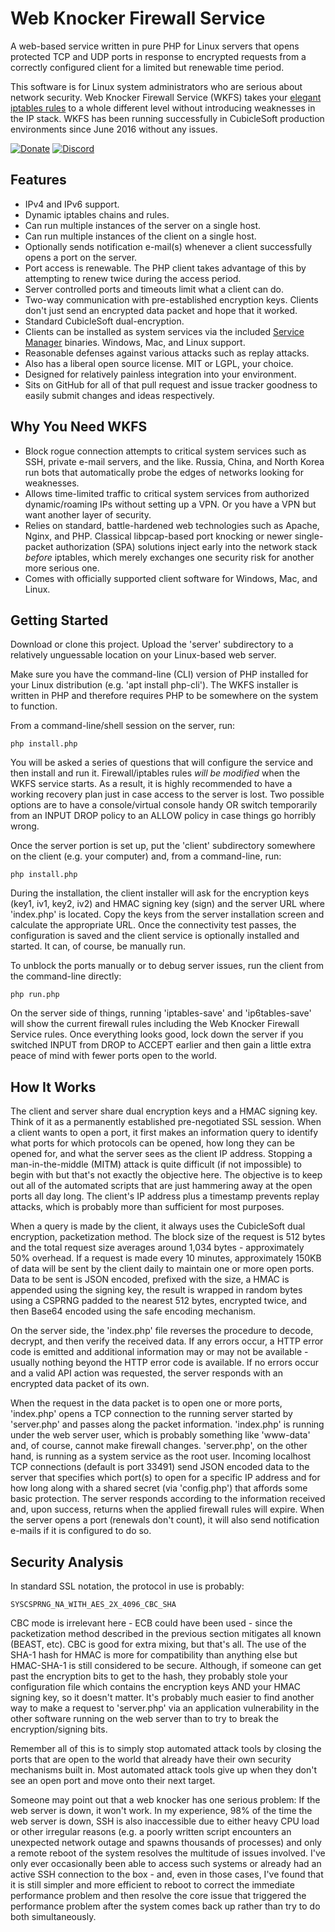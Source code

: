 Web Knocker Firewall Service
============================

A web-based service written in pure PHP for Linux servers that opens protected TCP and UDP ports in response to encrypted requests from a correctly configured client for a limited but renewable time period.

This software is for Linux system administrators who are serious about network security.  Web Knocker Firewall Service (WKFS) takes your [elegant iptables rules](http://cubicspot.blogspot.com/2016/06/elegant-iptables-rules-for-your-linux.html) to a whole different level without introducing weaknesses in the IP stack.  WKFS has been running successfully in CubicleSoft production environments since June 2016 without any issues.

[![Donate](https://cubiclesoft.com/res/donate-shield.png)](https://cubiclesoft.com/donate/) [![Discord](https://img.shields.io/discord/777282089980526602?label=chat&logo=discord)](https://cubiclesoft.com/product-support/github/)

Features
--------

* IPv4 and IPv6 support.
* Dynamic iptables chains and rules.
* Can run multiple instances of the server on a single host.
* Can run multiple instances of the client on a single host.
* Optionally sends notification e-mail(s) whenever a client successfully opens a port on the server.
* Port access is renewable.  The PHP client takes advantage of this by attempting to renew twice during the access period.
* Server controlled ports and timeouts limit what a client can do.
* Two-way communication with pre-established encryption keys.  Clients don't just send an encrypted data packet and hope that it worked.
* Standard CubicleSoft dual-encryption.
* Clients can be installed as system services via the included [Service Manager](https://github.com/cubiclesoft/service-manager) binaries.  Windows, Mac, and Linux support.
* Reasonable defenses against various attacks such as replay attacks.
* Also has a liberal open source license.  MIT or LGPL, your choice.
* Designed for relatively painless integration into your environment.
* Sits on GitHub for all of that pull request and issue tracker goodness to easily submit changes and ideas respectively.

Why You Need WKFS
-----------------

* Block rogue connection attempts to critical system services such as SSH, private e-mail servers, and the like.  Russia, China, and North Korea run bots that automatically probe the edges of networks looking for weaknesses.
* Allows time-limited traffic to critical system services from authorized dynamic/roaming IPs without setting up a VPN.  Or you have a VPN but want another layer of security.
* Relies on standard, battle-hardened web technologies such as Apache, Nginx, and PHP.  Classical libpcap-based port knocking or newer single-packet authorization (SPA) solutions inject early into the network stack _before_ iptables, which merely exchanges one security risk for another more serious one.
* Comes with officially supported client software for Windows, Mac, and Linux.

Getting Started
---------------

Download or clone this project.  Upload the 'server' subdirectory to a relatively unguessable location on your Linux-based web server.

Make sure you have the command-line (CLI) version of PHP installed for your Linux distribution (e.g. 'apt install php-cli').  The WKFS installer is written in PHP and therefore requires PHP to be somewhere on the system to function.

From a command-line/shell session on the server, run:

`php install.php`

You will be asked a series of questions that will configure the service and then install and run it.  Firewall/iptables rules _will be modified_ when the WKFS service starts.  As a result, it is highly recommended to have a working recovery plan just in case access to the server is lost.  Two possible options are to have a console/virtual console handy OR switch temporarily from an INPUT DROP policy to an ALLOW policy in case things go horribly wrong.

Once the server portion is set up, put the 'client' subdirectory somewhere on the client (e.g. your computer) and, from a command-line, run:

`php install.php`

During the installation, the client installer will ask for the encryption keys (key1, iv1, key2, iv2) and HMAC signing key (sign) and the server URL where 'index.php' is located.  Copy the keys from the server installation screen and calculate the appropriate URL.  Once the connectivity test passes, the configuration is saved and the client service is optionally installed and started.  It can, of course, be manually run.

To unblock the ports manually or to debug server issues, run the client from the command-line directly:

`php run.php`

On the server side of things, running 'iptables-save' and 'ip6tables-save' will show the current firewall rules including the Web Knocker Firewall Service rules.  Once everything looks good, lock down the server if you switched INPUT from DROP to ACCEPT earlier and then gain a little extra peace of mind with fewer ports open to the world.

How It Works
------------

The client and server share dual encryption keys and a HMAC signing key.  Think of it as a permanently established pre-negotiated SSL session.  When a client wants to open a port, it first makes an information query to identify what ports for which protocols can be opened, how long they can be opened for, and what the server sees as the client IP address.  Stopping a man-in-the-middle (MITM) attack is quite difficult (if not impossible) to begin with but that's not exactly the objective here.  The objective is to keep out all of the automated scripts that are just hammering away at the open ports all day long.  The client's IP address plus a timestamp prevents replay attacks, which is probably more than sufficient for most purposes.

When a query is made by the client, it always uses the CubicleSoft dual encryption, packetization method.  The block size of the request is 512 bytes and the total request size averages around 1,034 bytes - approximately 50% overhead.  If a request is made every 10 minutes, approximately 150KB of data will be sent by the client daily to maintain one or more open ports.  Data to be sent is JSON encoded, prefixed with the size, a HMAC is appended using the signing key, the result is wrapped in random bytes using a CSPRNG padded to the nearest 512 bytes, encrypted twice, and then Base64 encoded using the safe encoding mechanism.

On the server side, the 'index.php' file reverses the procedure to decode, decrypt, and then verify the received data.  If any errors occur, a HTTP error code is emitted and additional information may or may not be available - usually nothing beyond the HTTP error code is available.  If no errors occur and a valid API action was requested, the server responds with an encrypted data packet of its own.

When the request in the data packet is to open one or more ports, 'index.php' opens a TCP connection to the running server started by 'server.php' and passes along the packet information.  'index.php' is running under the web server user, which is probably something like 'www-data' and, of course, cannot make firewall changes.  'server.php', on the other hand, is running as a system service as the root user.  Incoming localhost TCP connections (default is port 33491) send JSON encoded data to the server that specifies which port(s) to open for a specific IP address and for how long along with a shared secret (via 'config.php') that affords some basic protection.  The server responds according to the information received and, upon success, returns when the applied firewall rules will expire.  When the server opens a port (renewals don't count), it will also send notification e-mails if it is configured to do so.

Security Analysis
-----------------

In standard SSL notation, the protocol in use is probably:

`SYSCSPRNG_NA_WITH_AES_2X_4096_CBC_SHA`

CBC mode is irrelevant here - ECB could have been used - since the packetization method described in the previous section mitigates all known (BEAST, etc).  CBC is good for extra mixing, but that's all.  The use of the SHA-1 hash for HMAC is more for compatibility than anything else but HMAC-SHA-1 is still considered to be secure.  Although, if someone can get past the encryption bits to get to the hash, they probably stole your configuration file which contains the encryption keys AND your HMAC signing key, so it doesn't matter.  It's probably much easier to find another way to make a request to 'server.php' via an application vulnerability in the other software running on the web server than to try to break the encryption/signing bits.

Remember all of this is to simply stop automated attack tools by closing the ports that are open to the world that already have their own security mechanisms built in.  Most automated attack tools give up when they don't see an open port and move onto their next target.

Someone may point out that a web knocker has one serious problem:  If the web server is down, it won't work.  In my experience, 98% of the time the web server is down, SSH is also inaccessible due to either heavy CPU load or other irregular reasons (e.g. a poorly written script encounters an unexpected network outage and spawns thousands of processes) and only a remote reboot of the system resolves the multitude of issues involved.  I've only ever occasionally been able to access such systems or already had an active SSH connection to the box - and, even in those cases, I've found that it is still simpler and more efficient to reboot to correct the immediate performance problem and then resolve the core issue that triggered the performance problem after the system comes back up rather than try to do both simultaneously.
